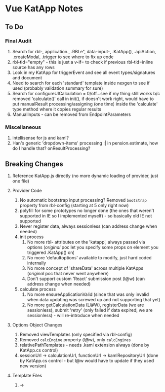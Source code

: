 ﻿
# Vue KatApp Notes

## To Do

### Final Audit
1. Search for rbl-, application., .RBLe", data-input-, .KatApp(), .apiAction, .createModal, .trigger to see where to fix up code
1. rbl-tid="empty" - this is just a v-if= to check if previous rbl-tid=inline source has any rows
1. Look in my KatApp for triggerEvent and see all event types/signatures and document
1. Need to search for each 'standard' template inside nexgen to see if used (probably validation summary for sure)
1. Search for configureUICalculation = 0/off...see if my thing still works b/c removed 'calculate()' call in init(), if doesn't work right, would have to put manualResult processing/assigning (one time) inside the 'calculate' type method where it copies regular results
1. ManualInputs - can be removed from EndpointParameters

### Miscellaneous

1. intellisense for js and kaml?
1. Han's generic 'dropdown-items' processing :| in pension.estimate, how do I handle that? onResultProcessing?


## Breaking Changes

1. Reference KatApp.js directly (no more dynamic loading of provider, just one file)
1. Provider Code
	1. No automatic bootstrap input processing?  Removed `bootstrap` property from rbl-config (starting at 5 only right now)
	1. polyfill for some prototypes no longer done (the ones that weren't supported in IE so I implemented myself) - so basically old IE not supported
	1. Never register data, always sessionless (can address change when needed)
	1. init process
		1. No more rbl- attributes on the 'katapp', always passed via options (*original* poc let you specify some props on element you triggered .KatApp() on)
		1. No more 'defaultoptions' available to modify, just hard coded internally
		1. No more concept of 'shareData' across multiple KatApps (*original* poc that never went anywhere)
		1. Don't support custom 'React' submission post (l@w) (can address change when needed)
	1. calculate process
		1. No more ensureApplicationValid (since that was only invalid when data updating was screwed up and not supporting that yet)
		1. No more getCalculationData (L@W), registerData (we are sessionless), submit 'retry' (only failed if data expired, we are sessionless) - will re-introduce when needed
1. Options Object Changes
	1. Removed viewTemplates (only specified via rbl-config)
	1. Removed `calcEngine` property (l@w), only `calcEngines`
	1. relativePathTemplates - needs .kaml extension always (done by KatApp.cs control)
	1. sessionUrl -> calculationUrl, functionUrl -> kamlRepositoryUrl (done by KatApp.cs control - but l@w would have to update if they used new version)
1. Template Files
	1. <rbl-template tid=""/> -> <template id=""/>
	1. Only children of `<script> <style> <template>` are supported
	1. mounted/unmounted javascript instead of templateOn()
	1. No more 'standard_templates' (not yet at least b/c shouldn't be needed, and other breaking changes will require a new format obviously for VUE)
	1. Maybe make standard template file that is part of project
		1. validation summary?
		1. ajax blocker (just use v-if="rbl.calculating")
1. CalcEngine
	1. Only support rbl-* table names, not old ejs-* ones
	1. *Have to be careful* about returning all tables and being 'lazy' about turning off tables, since now a 'reactive assignment' will be done
	1. No more concept of 'visible'/'rebuild' for rbl-listcontrol, basically you just always return all rows you want to display (if change happens)
		1. If you return input in rbl-listcontrol and 'linked' table is empty, it'll empty out the list control
1. Kaml Files
	1. rbl-config is required, `calc-engine` must be specified as sub element(s)
	1. The way you grab your application in script
	1. Leverage .update() method at start, only way to update (and one chance only)
	1. Handlers, shouldn't use .on("change")...always use @change= and assign handlers in update() method
	1. $(this) in handlers, should always be $(e.target)
	1. Probably need :key="" on every v-for to make sure it re-renders...could make it default to :key="@id" if no :key is present when I load kaml?
	1. application.select is now HtmlElement/HtmlElement[] based.  Not jquery.  Might change this.
	1. data-input- not supported, use json object with properties
	1. "result-table" template no longer supported
1. Event Handlers
	1. Use .ka suffix for application events, use .nexgen suffixs for events added/removed to own UI components
	1. Check signatures of all remaining events (app) is always appended to the end
	1. onInitializing is gone, use onInitialized
	1. onCalculationOptions -> onGetCalculationOptions 
		{ inputs?: { name: value, tables: [ { name: "table", rows: [{}]}]}, configuration?: { /* overrides or custom properties, i.e. CacheRefreshKeys } }
		1. For calculation input/tables -> onGetCalculationInputs { inputs?: { name: value, tables: [ { name: "table", rows: [{}]}]}, cacheRefreshKeys?: string[] }
		1. For CacheRefreshKeys -> onGetCalculationOptions 
	1. onCalculationErrors -> double check signature
	1. onUpdateEndpointOptions -> 'endpoint' parameter (this would only be called if api called manually without a calculation or with v-ka-api)
	1. There are no 'calculation' events triggered if only processing manualResults.

1. Not Organized Yet
	1. Boostrap select getInput (Find Dr?) - if multiselect returned array and I joined with ^.  Not supporting yet.
	1. RBLe-input-table class not supported - all input tables have to be done via handler

## Need to Organize

    - Vue like
        - Features to code??
            - Make all 'katapp-processed' flags 'data'
            - Can expressions have inputs?  might be worth passing those in
            - Walk elements (in add remove to dom, including injectTemplatesWithoutSource) and process
                - :attributes (or ka:attribute)
                - @event (ka@event)
                - #data?  short hand for rbl-value?
            - rbl-if - ability to evaluate it and show it again?
            - Make a katapp.js file that is like vue with KatApp.mount('selector', options);
        - Can I use VUE?
            - Questions
                - what if I want multiple click events on one element
                - Sample for Han, he wanted to hide results if user changed any inputs, how would I do that?
            - Features we have
                - Nested katapps
                    https://github.com/vuejs/petite-vue/discussions/53#discussioncomment-2053949
                    vue-hydrate seems to have references to other instances of apps
